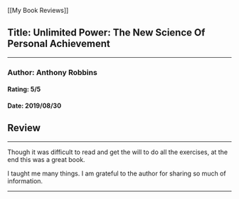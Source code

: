 [[My Book Reviews]]

 
 ## Title: Unlimited Power: The New Science Of Personal Achievement
 ---
 ### Author: Anthony Robbins
 #### Rating: 5/5
 #### Date: 2019/08/30


 ## Review
 ---
 Though it was difficult to read and get the will to do all the exercises, at the end this was a great book.  
  
I taught me many things. I am grateful to the author for sharing so much of information.  




 ---
 
